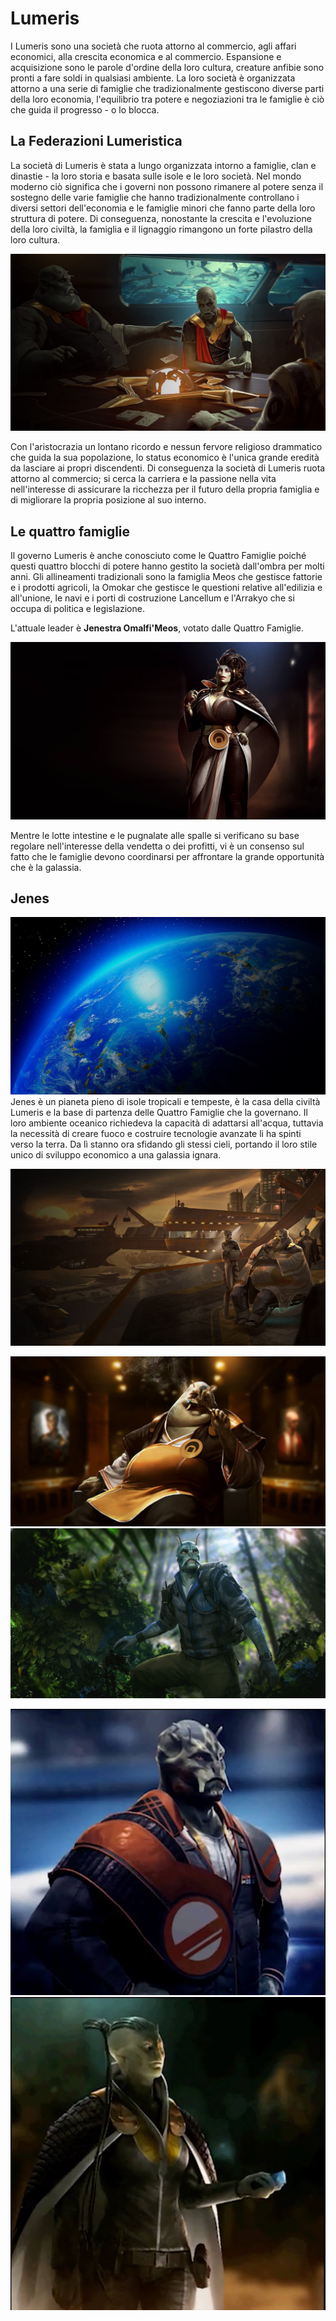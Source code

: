 # Lumeris
I Lumeris sono una società che ruota attorno al commercio, agli affari economici, alla crescita economica e al commercio. Espansione e acquisizione sono le parole d'ordine della loro cultura, creature anfibie sono pronti a fare soldi in qualsiasi ambiente. La loro società è organizzata attorno a una serie di famiglie che tradizionalmente gestiscono diverse parti della loro economia, l'equilibrio tra potere e negoziazioni tra le famiglie è ciò che guida il progresso - o lo blocca.

## La Federazioni Lumeristica
La società di Lumeris è stata a lungo organizzata intorno a famiglie, clan e dinastie - la loro storia e basata sulle isole e le loro società. Nel mondo moderno ciò significa che i governi non possono rimanere al potere senza il sostegno delle varie famiglie che hanno tradizionalmente controllano i diversi settori dell'economia e le famiglie minori che fanno parte della loro struttura di potere. Di conseguenza, nonostante la crescita e l'evoluzione della loro civiltà, la famiglia e il lignaggio rimangono un forte pilastro della loro cultura.

![](../../assets/custom_theme/space/images/lumeris/1.jpg)

Con l'aristocrazia un lontano ricordo e nessun fervore religioso drammatico che guida la sua popolazione, lo status economico è l'unica grande eredità da lasciare ai propri discendenti. Di conseguenza la società di Lumeris ruota attorno al commercio; si cerca la carriera e la passione nella vita nell'interesse di assicurare la ricchezza per il futuro della propria famiglia e di migliorare la propria posizione al suo interno.

## Le quattro famiglie
Il governo Lumeris è anche conosciuto come le Quattro Famiglie poiché questi quattro blocchi di potere hanno gestito la società dall'ombra per molti anni. Gli allineamenti tradizionali sono la famiglia Meos che gestisce fattorie e i prodotti agricoli, la Omokar che gestisce le questioni relative all'edilizia e all'unione, le navi e i porti di costruzione Lancellum e l'Arrakyo che si occupa di politica e legislazione.

L'attuale leader è **Jenestra Omalfi'Meos**, votato dalle Quattro Famiglie.

![](../../assets/custom_theme/space/images/lumeris/2.jpg)

Mentre le lotte intestine e le pugnalate alle spalle si verificano su base regolare nell'interesse della vendetta o dei profitti, vi è un consenso sul fatto che le famiglie devono coordinarsi per affrontare la grande opportunità che è la galassia.


## Jenes
![](../../assets/custom_theme/space/images/lumeris/3.jpg)
Jenes è un pianeta pieno di isole tropicali e tempeste, è la casa della civiltà Lumeris e la base di partenza delle Quattro Famiglie che la governano. Il loro ambiente oceanico richiedeva la capacità di adattarsi all'acqua, tuttavia la necessità di creare fuoco e costruire tecnologie avanzate li ha spinti verso la terra. Da lì stanno ora sfidando gli stessi cieli, portando il loro stile unico di sviluppo economico a una galassia ignara.

![](../../assets/custom_theme/space/images/lumeris/4.jpg)


![](../../assets/custom_theme/space/images/lumeris/png-4.jpg)
![](../../assets/custom_theme/space/images/lumeris/png-3.jpg)

![](../../assets/custom_theme/space/images/lumeris/png-2.jpg) ![](../../assets/custom_theme/space/images/lumeris/png-1.jpg)

